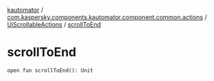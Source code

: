 [kautomator](../../index.md) / [com.kaspersky.components.kautomator.component.common.actions](../index.md) / [UiScrollableActions](index.md) / [scrollToEnd](./scroll-to-end.md)

# scrollToEnd

`open fun scrollToEnd(): Unit`